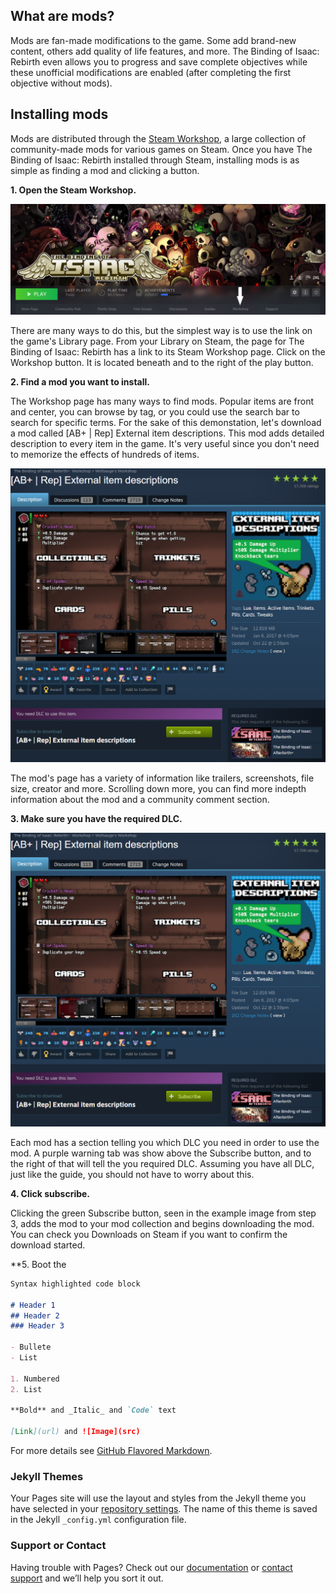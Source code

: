 ## What are mods?

Mods are fan-made modifications to the game. Some add brand-new content, others add quality of life features, and more. The Binding of Isaac: Rebirth even allows you to progress and save complete objectives while these unofficial modifications are enabled (after completing the first objective without mods).

## Installing mods

Mods are distributed through the [Steam Workshop](https://steamcommunity.com/workshop/), a large collection of community-made mods for various games on Steam. Once you have The Binding of Isaac: Rebirth installed through Steam, installing mods is as simple as finding a mod and clicking a button.

**1. Open the Steam Workshop.**

![workshop link](images/librarypagearrow.png)

There are many ways to do this, but the simplest way is to use the link on the game's Library page. From your Library on Steam, the page for The Binding of Isaac: Rebirth has a link to its Steam Workshop page. Click on the Workshop button. It is located beneath and to the right of the play button. 

**2. Find a mod you want to install.**

The Workshop page has many ways to find mods. Popular items are front and center, you can browse by tag, or you could use the search bar to search for specific terms. For the sake of this demonstation, let's download a mod called [AB+ | Rep] External item descriptions. This mod adds detailed description to every item in the game. It's very useful since you don't need to memorize the effects of hundreds of items.

![mod page](images/modpagefull.png)

The mod's page has a variety of information like trailers, screenshots, file size, creator and more. Scrolling down more, you can find more indepth information about the mod and a community comment section.

**3. Make sure you have the required DLC.**

![mod page](images/modpagefull.png)

Each mod has a section telling you which DLC you need in order to use the mod. A purple warning tab was show above the Subscribe button, and to the right of that will tell the you required DLC. Assuming you have all DLC, just like the guide, you should not have to worry about this. 

**4. Click subscribe.**

Clicking the green Subscribe button, seen in the example image from step 3, adds the mod to your mod collection and begins downloading the mod. You can check you Downloads on Steam if you want to confirm the download started. 

**5. Boot the 

```markdown
Syntax highlighted code block

# Header 1
## Header 2
### Header 3

- Bullete
- List

1. Numbered
2. List

**Bold** and _Italic_ and `Code` text

[Link](url) and ![Image](src)
```

For more details see [GitHub Flavored Markdown](https://guides.github.com/features/mastering-markdown/).

### Jekyll Themes

Your Pages site will use the layout and styles from the Jekyll theme you have selected in your [repository settings](https://github.com/elliottim/elliottim.github.io/settings/pages). The name of this theme is saved in the Jekyll `_config.yml` configuration file.

### Support or Contact

Having trouble with Pages? Check out our [documentation](https://docs.github.com/categories/github-pages-basics/) or [contact support](https://support.github.com/contact) and we’ll help you sort it out.

